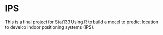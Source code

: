 # IPS
This is a final project for Stat133
Using R to build a model to predict location to develop indoor positioning systems (IPS). 
